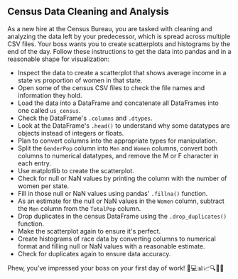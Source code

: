 ## Census Data Cleaning and Analysis

As a new hire at the Census Bureau, you are tasked with cleaning and analyzing the data left by your predecessor, which is spread across multiple CSV files. Your boss wants you to create scatterplots and histograms by the end of the day. Follow these instructions to get the data into pandas and in a reasonable shape for visualization:

+ Inspect the data to create a scatterplot that shows average income in a state vs proportion of women in that state.
+ Open some of the census CSV files to check the file names and information they hold.
+ Load the data into a DataFrame and concatenate all DataFrames into one called `us_census`.
+ Check the DataFrame's `.columns` and `.dtypes`.
+ Look at the DataFrame's `.head()` to understand why some datatypes are objects instead of integers or floats.
+ Plan to convert columns into the appropriate types for manipulation.
+ Split the `GenderPop` column into `Men` and `Women` columns, convert both columns to numerical datatypes, and remove the M or F character in each entry.
+ Use matplotlib to create the scatterplot.
+ Check for null or NaN values by printing the column with the number of women per state.
+ Fill in those null or NaN values using pandas' `.fillna()` function.
+ As an estimate for the null or NaN values in the `Women` column, subtract the `Men` column from the `TotalPop` column.
+ Drop duplicates in the census DataFrame using the `.drop_duplicates()` function.
+ Make the scatterplot again to ensure it's perfect.
+ Create histograms of race data by converting columns to numerical format and filling null or NaN values with a reasonable estimate.
+ Check for duplicates again to ensure data accuracy.

Phew, you've impressed your boss on your first day of work! 🚀💻📊📈🔍💡💪
